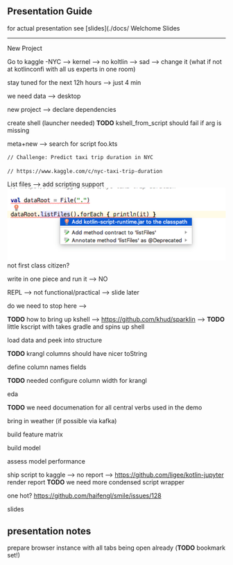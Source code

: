 ## Presentation Guide

for actual presentation see [slides](./docs/
Welchome Slides

---


New Project


Go to kaggle -NYC --> kernel --> no koltlin --> sad --> change it (what if not at kotlinconfi with all us experts in one room)

stay tuned for the next 12h hours --> just 4 min

we need data --> desktop


new project --> declare dependencies

create shell (launcher needed) **TODO** kshell_from_script should fail if arg is missing

meta+new --> search for script
foo.kts
```
// Challenge: Predict taxi trip duration in NYC

// https://www.kaggle.com/c/nyc-taxi-trip-duration
```


List files --> add scripting support
![](.script_images/ea3cc702.png)
not first class citizen?

write in one piece and run it --> NO

REPL --> not functional/practical --> slide later

do we need to stop here -->

**TODO** how to bring up kshell --> https://github.com/khud/sparklin --> **TODO**   little kscript with takes gradle and spins up shell


load data and peek into structure

**TODO** krangl columns should have nicer toString

define column names fields

**TODO**  needed configure column width for krangl

eda

**TODO** we need documenation for all central verbs used in the demo

bring in weather (if possible via kafka)

build feature matrix

build model

assess model performance

ship script to kaggle --> no report --> https://github.com/ligee/kotlin-jupyter
render report **TODO** we need more condensed script wrapper


one hot? https://github.com/haifengl/smile/issues/128

slides


## presentation notes

prepare browser instance with all tabs being open already (**TODO** bookmark set!)
